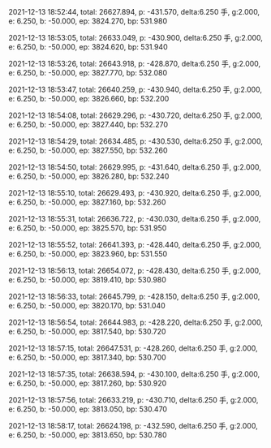2021-12-13 18:52:44, total: 26627.894, p: -431.570, delta:6.250 手, g:2.000, e: 6.250, b: -50.000, ep: 3824.270, bp: 531.980

2021-12-13 18:53:05, total: 26633.049, p: -430.900, delta:6.250 手, g:2.000, e: 6.250, b: -50.000, ep: 3824.620, bp: 531.940

2021-12-13 18:53:26, total: 26643.918, p: -428.870, delta:6.250 手, g:2.000, e: 6.250, b: -50.000, ep: 3827.770, bp: 532.080

2021-12-13 18:53:47, total: 26640.259, p: -430.940, delta:6.250 手, g:2.000, e: 6.250, b: -50.000, ep: 3826.660, bp: 532.200

2021-12-13 18:54:08, total: 26629.296, p: -430.720, delta:6.250 手, g:2.000, e: 6.250, b: -50.000, ep: 3827.440, bp: 532.270

2021-12-13 18:54:29, total: 26634.485, p: -430.530, delta:6.250 手, g:2.000, e: 6.250, b: -50.000, ep: 3827.550, bp: 532.260

2021-12-13 18:54:50, total: 26629.995, p: -431.640, delta:6.250 手, g:2.000, e: 6.250, b: -50.000, ep: 3826.280, bp: 532.240

2021-12-13 18:55:10, total: 26629.493, p: -430.920, delta:6.250 手, g:2.000, e: 6.250, b: -50.000, ep: 3827.160, bp: 532.260

2021-12-13 18:55:31, total: 26636.722, p: -430.030, delta:6.250 手, g:2.000, e: 6.250, b: -50.000, ep: 3825.570, bp: 531.950

2021-12-13 18:55:52, total: 26641.393, p: -428.440, delta:6.250 手, g:2.000, e: 6.250, b: -50.000, ep: 3823.960, bp: 531.550

2021-12-13 18:56:13, total: 26654.072, p: -428.430, delta:6.250 手, g:2.000, e: 6.250, b: -50.000, ep: 3819.410, bp: 530.980

2021-12-13 18:56:33, total: 26645.799, p: -428.150, delta:6.250 手, g:2.000, e: 6.250, b: -50.000, ep: 3820.170, bp: 531.040

2021-12-13 18:56:54, total: 26644.983, p: -428.220, delta:6.250 手, g:2.000, e: 6.250, b: -50.000, ep: 3817.540, bp: 530.720

2021-12-13 18:57:15, total: 26647.531, p: -428.260, delta:6.250 手, g:2.000, e: 6.250, b: -50.000, ep: 3817.340, bp: 530.700

2021-12-13 18:57:35, total: 26638.594, p: -430.100, delta:6.250 手, g:2.000, e: 6.250, b: -50.000, ep: 3817.260, bp: 530.920

2021-12-13 18:57:56, total: 26633.219, p: -430.710, delta:6.250 手, g:2.000, e: 6.250, b: -50.000, ep: 3813.050, bp: 530.470

2021-12-13 18:58:17, total: 26624.198, p: -432.590, delta:6.250 手, g:2.000, e: 6.250, b: -50.000, ep: 3813.650, bp: 530.780